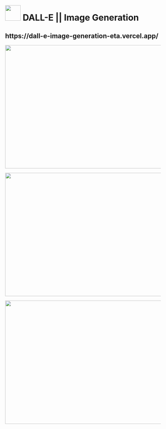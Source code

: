 <h1> <img width="50" height="50"src = "https://user-images.githubusercontent.com/77875811/232703199-bb4363fc-62a1-4be9-9804-41308284b3ac.png"/> DALL-E || Image Generation  </h1> 


<h2>https://dall-e-image-generation-eta.vercel.app/</h2>


<p align="center">
  <img width="800" height="400" src="https://user-images.githubusercontent.com/77875811/232703382-c7cd482c-6b5d-4d16-bb38-e8d6c67fc29b.png">
</p>

<p align="center">
  <img width="800" height="400" src="https://user-images.githubusercontent.com/77875811/232704373-a8599580-7edb-4ab6-bc5c-7402d049cd00.png">
</p>

<p align="center">
  <img width="800" height="400" src="https://user-images.githubusercontent.com/77875811/232704558-cd573b72-22ca-4e0d-8114-f5ae2b68807f.png">
</p>
